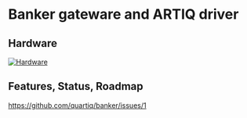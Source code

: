 # Banker gateware and ARTIQ driver

## Hardware

[![Hardware](https://github.com/sinara-hw/Banker/wiki/Banker_v1.0_top_small.jpg)](https://github.com/sinara-hw/Banker/wiki)

## Features, Status, Roadmap

https://github.com/quartiq/banker/issues/1
